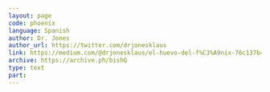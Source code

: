```yaml
---
layout: page
code: phoenix
language: Spanish
author: Dr. Jones
author_url: https://twitter.com/drjonesklaus
link: https://medium.com/@drjonesklaus/el-huevo-del-f%C3%A9nix-76c137b4e471
archive: https://archive.ph/bishQ
type: text
part: 
---
```

